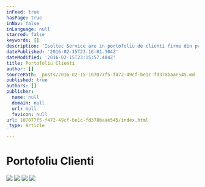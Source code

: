 ```yaml
---
inFeed: true
hasPage: true
inNav: false
inLanguage: null
starred: false
keywords: []
description: 'Isoltec Service are in portofoliu de clienti firme din petrochimie, industria metalurgica; la care adaugam si institutii de stat ANAF, BNR; un lant hotelier Ana Hotels, dar si alti clienti ca Piraeus Bank, Raiffeisen Bank, Bancpost etc.'
datePublished: '2016-02-15T23:16:01.304Z'
dateModified: '2016-02-15T23:15:57.484Z'
title: Portofoliu Clienti
author: []
sourcePath: _posts/2016-02-15-107077f5-f472-49cf-be1c-fd378baae545.md
published: true
authors: []
publisher:
  name: null
  domain: null
  url: null
  favicon: null
url: 107077f5-f472-49cf-be1c-fd378baae545/index.html
_type: Article

---
```

# Portofoliu Clienti
![](https://s3-us-west-2.amazonaws.com/the-grid-img/p/5f6fb57354b43e89ead72d7834db12a20b879773.gif)
![](https://s3-us-west-2.amazonaws.com/the-grid-img/p/41bc6dc4e29bc3ab7c366d9950b5b10f8eaf82c0.jpg)
![](https://the-grid-user-content.s3-us-west-2.amazonaws.com/c9501e3d-9ba2-4cd5-9ba5-f52a0b9a7fb1.jpg)
![](https://the-grid-user-content.s3-us-west-2.amazonaws.com/42eab776-f167-4f57-a156-2c8eebeb340d.jpg)